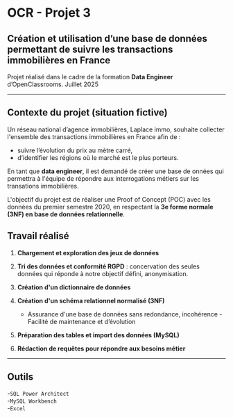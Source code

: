 # OCR - Projet 3 
## Création et utilisation d’une base de données permettant de suivre les transactions immobilières en France

Projet réalisé dans le cadre de la formation **Data Engineer** d’OpenClassrooms.
Juillet 2025 

---

## Contexte du projet (situation fictive)

Un réseau national d’agence immobilières, Laplace immo, souhaite collecter l'ensemble des transactions immobilières en France afin de : 
- suivre l’évolution du prix au mètre carré,
- d’identifier les régions où le marché est le plus porteurs.

En tant que **data engineer**, il est demandé de créer une base de onnées qui permettra à l'équipe de répondre aux interrogations métiers sur les transations immobilières.

L'objectif du projet est de réaliser une Proof of Concept (POC) avec les données du premier semestre 2020, en respectant la **3e forme normale (3NF) en base de données relationnelle**.



## Travail réalisé

1. **Chargement et exploration des jeux de données**  

2. **Tri des données et conformité RGPD** : concervation des seules données qui réponde à notre objectif défini, anonymisation.
   
3. **Création d'un dictionnaire de données**  
  
5. **Création d'un schéma relationnel normalisé (3NF)**
   - Assurance d'une base de données sans redondance, incohérence -  Facilité de maintenance et d’évolution

7. **Préparation des tables et import des données (MySQL)**  

8. **Rédaction de requêtes pour répondre aux besoins métier**

---

## Outils 
-`SQL Power Architect`  
-`MySQL Workbench`   
-`Excel`



